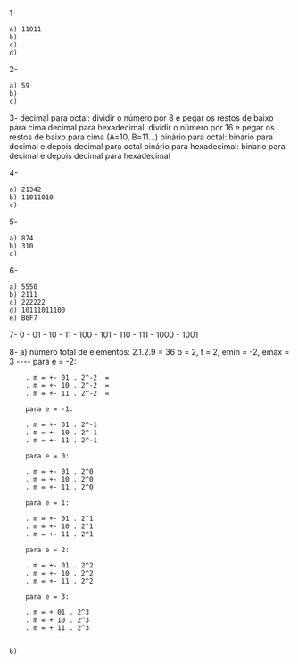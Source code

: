 1-

    a) 11011
    b) 
    c) 
    d)


2- 
    
    a) 59
    b) 
    c)


3- 
    decimal para octal: dividir o número por 8 e pegar os restos de baixo para cima
    decimal para hexadecimal: dividir o número por 16 e pegar os restos de baixo para cima (A=10, B=11...)
    binário para octal: binario para decimal e depois decimal para octal
    binário para hexadecimal: binario para decimal e depois decimal para hexadecimal



4- 

    a) 21342
    b) 11011010
    c) 


5- 

    a) 874
    b) 310
    c) 



6- 

    a) 5550
    b) 2111
    c) 222222
    d) 10111011100
    e) B6F7


7- 0 - 01 - 10 - 11 - 100 - 101 - 110 - 111 - 1000 - 1001



8-
    a)  número total de elementos: 2.1.2.9 = 36
        b = 2, t = 2, emin = -2, emax = 3
        ----
        para e = -2:

        . m = +- 01 . 2^-2  =  
        . m = +- 10 . 2^-2  =
        . m = +- 11 . 2^-2  = 

        para e = -1:

        . m = +- 01 . 2^-1
        . m = +- 10 . 2^-1
        . m = +- 11 . 2^-1
        
        para e = 0:

        . m = +- 01 . 2^0
        . m = +- 10 . 2^0
        . m = +- 11 . 2^0

        para e = 1:

        . m = +- 01 . 2^1
        . m = +- 10 . 2^1
        . m = +- 11 . 2^1

        para e = 2:

        . m = +- 01 . 2^2
        . m = +- 10 . 2^2
        . m = +- 11 . 2^2

        para e = 3:

        . m = + 01 . 2^3
        . m = + 10 . 2^3
        . m = + 11 . 2^3

    
    b) 


    